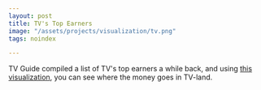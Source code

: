 ```yaml
---
layout: post
title: TV's Top Earners
image: "/assets/projects/visualization/tv.png"
tags: noindex

---
```


TV Guide compiled a list of TV's top earners a while back, and using [this visualization](http://vis.mjs-svc.com/tv), you can see where the money goes in TV-land.
